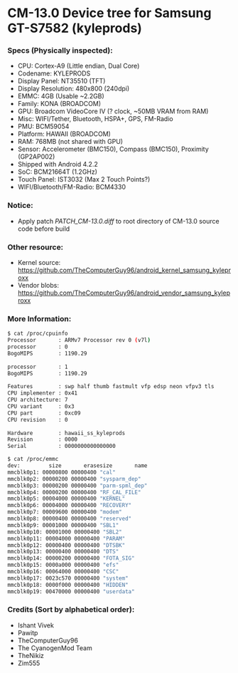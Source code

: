 # CM-13.0 Device tree for Samsung GT-S7582 (kyleprods)

### Specs (Physically inspected):
  - CPU: Cortex-A9 (Little endian, Dual Core)
  - Codename: KYLEPRODS
  - Display Panel: NT35510 (TFT)
  - Display Resolution: 480x800 (240dpi)
  - EMMC: 4GB (Usable ~2.2GB)
  - Family: KONA (BROADCOM)
  - GPU: Broadcom VideoCore IV (? clock, ~50MB VRAM from RAM)
  - Misc: WIFI/Tether, Bluetooth, HSPA+, GPS, FM-Radio
  - PMU: BCM59054
  - Platform: HAWAII (BROADCOM)
  - RAM: 768MB (not shared with GPU)
  - Sensor: Accelerometer (BMC150), Compass (BMC150), Proximity (GP2AP002)
  - Shipped with Android 4.2.2
  - SoC: BCM21664T (1.2GHz)
  - Touch Panel: IST3032 (Max 2 Touch Points?)
  - WIFI/Bluetooth/FM-Radio: BCM4330

### Notice:
  - Apply patch *PATCH_CM-13.0.diff* to root directory of CM-13.0 source code before build

### Other resource:
  - Kernel source: https://github.com/TheComputerGuy96/android_kernel_samsung_kyleproxx
  - Vendor blobs: https://github.com/TheComputerGuy96/android_vendor_samsung_kyleproxx

### More Information:
```sh
$ cat /proc/cpuinfo
Processor       : ARMv7 Processor rev 0 (v7l)                    
processor       : 0                                              
BogoMIPS        : 1190.29                                        
                                                                 
processor       : 1                                              
BogoMIPS        : 1190.29                                        
                                                                 
Features        : swp half thumb fastmult vfp edsp neon vfpv3 tls
CPU implementer : 0x41                                           
CPU architecture: 7                                              
CPU variant     : 0x3                                            
CPU part        : 0xc09                                          
CPU revision    : 0                                              
                                                                 
Hardware        : hawaii_ss_kyleprods                              
Revision        : 0000                                           
Serial          : 0000000000000000                               
```

```sh
$ cat /proc/emmc
dev:         size       erasesize       name
mmcblk0p1: 00000800 00000400 "cal"
mmcblk0p2: 00000200 00000400 "sysparm_dep"
mmcblk0p3: 00000200 00000400 "parm-spml_dep"
mmcblk0p4: 00000200 00000400 "RF_CAL_FILE"
mmcblk0p5: 00004000 00000400 "KERNEL"
mmcblk0p6: 00004000 00000400 "RECOVERY"
mmcblk0p7: 00009600 00000400 "modem"
mmcblk0p8: 00000400 00000400 "reserved"
mmcblk0p9: 00001000 00000400 "SBL1"
mmcblk0p10: 00001000 00000400 "SBL2"
mmcblk0p11: 00004000 00000400 "PARAM"
mmcblk0p12: 00000400 00000400 "DTSBK"
mmcblk0p13: 00000400 00000400 "DTS"
mmcblk0p14: 00000200 00000400 "FOTA_SIG"
mmcblk0p15: 0000a000 00000400 "efs"
mmcblk0p16: 00064000 00000400 "CSC"
mmcblk0p17: 0023c570 00000400 "system"
mmcblk0p18: 0000f000 00000400 "HIDDEN"
mmcblk0p19: 00470000 00000400 "userdata"
```

### Credits (Sort by alphabetical order):
  - Ishant Vivek
  - Pawitp
  - TheComputerGuy96
  - The CyanogenMod Team
  - TheNikiz
  - Zim555
